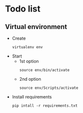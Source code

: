 # Todo list

## Virtual environment

- Create
    ```
    virtualenv env
    ```
- Start
    - 1st option
        ```
        source env/bin/activate
        ```
    - 2nd option
        ```
        source env/Scripts/activate
        ```
- Install requirements
    ```
    pip intall -r requirements.txt
    ```
